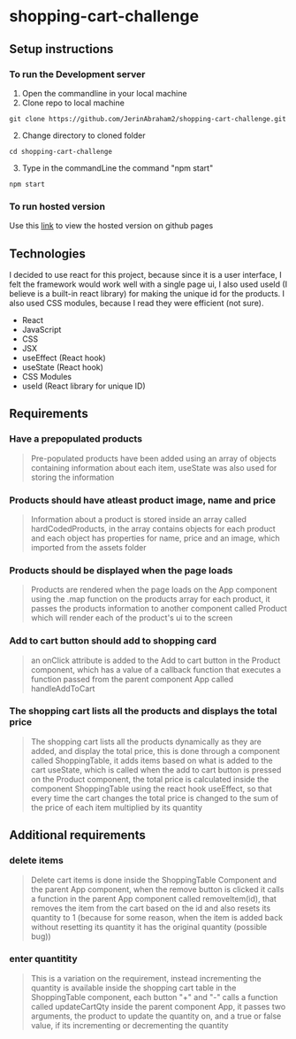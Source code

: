 # shopping-cart-challenge

## Setup instructions

### **To run the Development server**

1. Open the commandline in your local machine
2. Clone repo to local machine

```
git clone https://github.com/JerinAbraham2/shopping-cart-challenge.git
```

2. Change directory to cloned folder

```
cd shopping-cart-challenge
```

3. Type in the commandLine the command "npm start"

```
npm start
```

### **To run hosted version**

Use this [link](https://jerinabraham2.github.io/shopping-cart-challenge/) to view the hosted version on github pages

## Technologies

I decided to use react for this project, because since it is a user interface, I felt the framework would work well with a single page ui, I also used useId (I believe is a built-in react library) for making the unique id for the products. I also used CSS modules, because I read they were efficient (not sure).

- React
- JavaScript
- CSS
- JSX
- useEffect (React hook)
- useState (React hook)
- CSS Modules
- useId (React library for unique ID)

## Requirements

### Have a prepopulated products

> Pre-populated products have been added using an array of objects containing information about each item, useState was also used for storing the information

### Products should have atleast product image, name and price

> Information about a product is stored inside an array called hardCodedProducts, in the array contains objects for each product and each object has properties for name, price and an image, which imported from the assets folder

### Products should be displayed when the page loads

> Products are rendered when the page loads on the App component using the .map function on the products array for each product, it passes the products information to another component called Product which will render each of the product's ui to the screen

### Add to cart button should add to shopping card

> an onClick attribute is added to the Add to cart button in the Product component, which has a value of a callback function that executes a function passed from the parent component App called handleAddToCart

### The shopping cart lists all the products and displays the total price

> The shopping cart lists all the products dynamically as they are added, and display the total price, this is done through a component called ShoppingTable, it adds items based on what is added to the cart useState, which is called when the add to cart button is pressed on the Product component, the total price is calculated inside the component ShoppingTable using the react hook useEffect, so that every time the cart changes the total price is changed to the sum of the price of each item multiplied by its quantity

## Additional requirements

### delete items

> Delete cart items is done inside the ShoppingTable Component and the parent App component, when the remove button is clicked it calls a function in the parent App component called removeItem(id), that removes the item from the cart based on the id and also resets its quantity to 1 (because for some reason, when the item is added back without resetting its quantity it has the original quantity (possible bug))

### enter quantitity

> This is a variation on the requirement, instead incrementing the quantity is available inside the shopping cart table in the ShoppingTable component, each button "+" and "-" calls a function called updateCartQty inside the parent component App, it passes two arguments, the product to update the quantity on, and a true or false value, if its incrementing or decrementing the quantity
